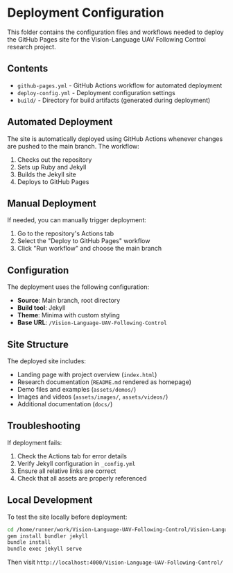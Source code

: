 # Deployment Configuration

This folder contains the configuration files and workflows needed to deploy the GitHub Pages site for the Vision-Language UAV Following Control research project.

## Contents

- `github-pages.yml` - GitHub Actions workflow for automated deployment
- `deploy-config.yml` - Deployment configuration settings
- `build/` - Directory for build artifacts (generated during deployment)

## Automated Deployment

The site is automatically deployed using GitHub Actions whenever changes are pushed to the main branch. The workflow:

1. Checks out the repository
2. Sets up Ruby and Jekyll
3. Builds the Jekyll site
4. Deploys to GitHub Pages

## Manual Deployment

If needed, you can manually trigger deployment:

1. Go to the repository's Actions tab
2. Select the "Deploy to GitHub Pages" workflow
3. Click "Run workflow" and choose the main branch

## Configuration

The deployment uses the following configuration:

- **Source**: Main branch, root directory
- **Build tool**: Jekyll
- **Theme**: Minima with custom styling
- **Base URL**: `/Vision-Language-UAV-Following-Control`

## Site Structure

The deployed site includes:

- Landing page with project overview (`index.html`)
- Research documentation (`README.md` rendered as homepage)
- Demo files and examples (`assets/demos/`)
- Images and videos (`assets/images/`, `assets/videos/`)
- Additional documentation (`docs/`)

## Troubleshooting

If deployment fails:

1. Check the Actions tab for error details
2. Verify Jekyll configuration in `_config.yml`
3. Ensure all relative links are correct
4. Check that all assets are properly referenced

## Local Development

To test the site locally before deployment:

```bash
cd /home/runner/work/Vision-Language-UAV-Following-Control/Vision-Language-UAV-Following-Control
gem install bundler jekyll
bundle install
bundle exec jekyll serve
```

Then visit `http://localhost:4000/Vision-Language-UAV-Following-Control/`